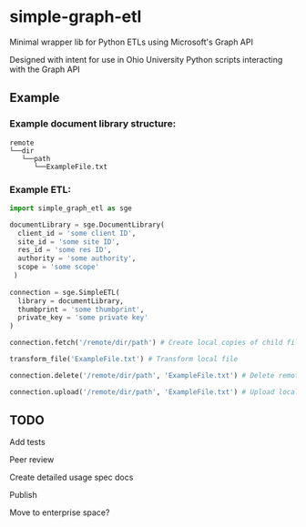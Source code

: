 # simple-graph-etl

Minimal wrapper lib for Python ETLs using Microsoft's Graph API

Designed with intent for use in Ohio University Python scripts interacting with the Graph API

## Example
### Example document library structure: 
```
remote
└──dir
   └──path
      └──ExampleFile.txt
```

### Example ETL:
```Python
import simple_graph_etl as sge

documentLibrary = sge.DocumentLibrary(
  client_id = 'some client ID',
  site_id = 'some site ID',
  res_id = 'some res ID',
  authority = 'some authority',
  scope = 'some scope'
 )
 
connection = sge.SimpleETL(
  library = documentLibrary,
  thumbprint = 'some thumbprint',
  private_key = 'some private key'
)

connection.fetch('/remote/dir/path') # Create local copies of child files at specified remote path

transform_file('ExampleFile.txt') # Transform local file 

connection.delete('/remote/dir/path', 'ExampleFile.txt') # Delete remote copy of file as it will be replaced

connection.upload('/remote/dir/path', 'ExampleFile.txt') # Upload local copy of file to same location as original

```

## TODO

Add tests

Peer review

Create detailed usage spec docs

Publish

Move to enterprise space?
